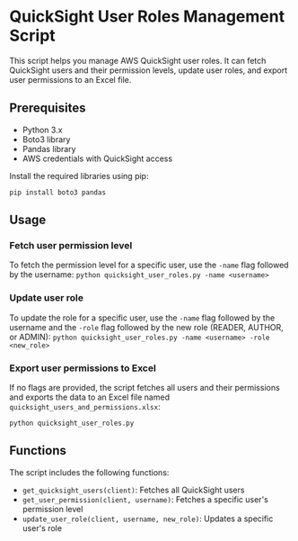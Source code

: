# QuickSight User Roles Management Script
This script helps you manage AWS QuickSight user roles. It can fetch QuickSight users and their permission levels, update user roles, and export user permissions to an Excel file.

## Prerequisites
- Python 3.x
- Boto3 library
- Pandas library
- AWS credentials with QuickSight access

Install the required libraries using pip:

`pip install boto3 pandas`

## Usage
### Fetch user permission level
To fetch the permission level for a specific user, use the `-name` flag followed by the username:
`python quicksight_user_roles.py -name <username>`

### Update user role
To update the role for a specific user, use the `-name` flag followed by the username and the `-role` flag followed by the new role (READER, AUTHOR, or ADMIN):
`python quicksight_user_roles.py -name <username> -role <new_role>`

### Export user permissions to Excel
If no flags are provided, the script fetches all users and their permissions and exports the data to an Excel file named `quicksight_users_and_permissions.xlsx`:

`python quicksight_user_roles.py`

## Functions
The script includes the following functions:
- `get_quicksight_users(client)`: Fetches all QuickSight users
- `get_user_permission(client, username)`: Fetches a specific user's permission level
- `update_user_role(client, username, new_role)`: Updates a specific user's role
